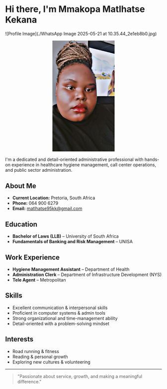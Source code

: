 # Hi there, I'm Mmakopa Matlhatse Kekana

![Profile Image](./WhatsApp Image 2025-05-21 at 10.35.44_2e1eb8b0.jpg)
<p align="center">
  <img src="./WhatsApp Image 2025-05-21 at 10.35.44_2e1eb8b0.jpg" alt="Mmakopa Matlhatse Kekana" width="200" />
</p>


I'm a dedicated and detail-oriented administrative professional with hands-on experience in healthcare hygiene management, call center operations, and public sector administration.

## About Me

- **Current Location:** Pretoria, South Africa
- **Phone:** 064 900 6279
- **Email:** matlhatse95kk@gmail.com

## Education

- **Bachelor of Laws (LLB)** – University of South Africa
- **Fundamentals of Banking and Risk Management** – UNISA

## Work Experience

- **Hygiene Management Assistant** – Department of Health
- **Administration Clerk** – Department of Infrastructure Development (NYS)
- **Tele Agent** – Metropolitan

## Skills

- Excellent communication & interpersonal skills  
- Proficient in computer systems & admin tools  
- Strong organizational and time-management ability  
- Detail-oriented with a problem-solving mindset  

## Interests

- Road running & fitness  
- Reading & personal growth  
- Exploring new cultures & volunteering  

---

> "Passionate about service, growth, and making a meaningful difference."
